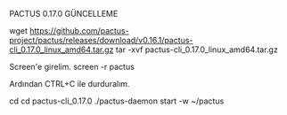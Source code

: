 PACTUS 0.17.0 GÜNCELLEME

wget https://github.com/pactus-project/pactus/releases/download/v0.16.1/pactus-cli_0.17.0_linux_amd64.tar.gz
tar -xvf pactus-cli_0.17.0_linux_amd64.tar.gz

Screen'e girelim.
screen -r pactus

Ardından CTRL+C ile durduralım.

cd
cd pactus-cli_0.17.0
./pactus-daemon start -w ~/pactus
